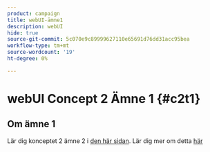 ```yaml
---
product: campaign
title: webUI-ämne1
description: webUI
hide: true
source-git-commit: 5c070e9c89999627110e65691d76dd31acc95bea
workflow-type: tm+mt
source-wordcount: '19'
ht-degree: 0%

---
```


# webUI Concept 2 Ämne 1 {#c2t1}

## Om ämne 1

Lär dig konceptet 2 ämne 2 i [den här sidan](topic2.md).
Lär dig mer om detta [här](../../automation/workflow/about-workflows.md)